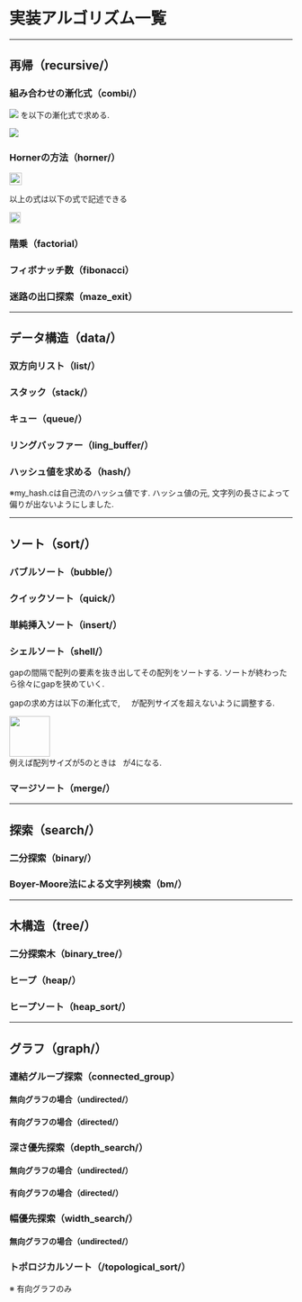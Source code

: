 # 実装アルゴリズム一覧

---

## 再帰（recursive/）
### 組み合わせの漸化式（combi/）

<img src="https://user-images.githubusercontent.com/65803919/150450882-fd2ad717-cf44-41df-9797-151dd6585a2b.png"> を以下の漸化式で求める.

<img src="https://user-images.githubusercontent.com/65803919/150450933-4349a3e8-700e-4011-b99e-c97b3d8d2d59.png">

### Hornerの方法（horner/）

<img src="https://user-images.githubusercontent.com/65803919/150663572-230d53aa-496c-4cbf-ba1a-10931b5e70ae.png" style="height: 22px; width: auto;">

以上の式は以下の式で記述できる

<img src="https://user-images.githubusercontent.com/65803919/150663589-faeecf1a-ffc0-4f38-a1e3-61c2077b537a.png" style="height: 20px; width: auto;">

### 階乗（factorial）
### フィボナッチ数（fibonacci）
### 迷路の出口探索（maze_exit）

---

## データ構造（data/）
### 双方向リスト（list/）
### スタック（stack/）
### キュー（queue/）
### リングバッファー（ling_buffer/）
### ハッシュ値を求める（hash/）
※my_hash.cは自己流のハッシュ値です. ハッシュ値の元, 文字列の長さによって偏りが出ないようにしました.

---

## ソート（sort/）
### バブルソート（bubble/）
### クイックソート（quick/）
### 単純挿入ソート（insert/）
### シェルソート（shell/）
gapの間隔で配列の要素を抜き出してその配列をソートする. 
ソートが終わったら徐々にgapを狭めていく. 

gapの求め方は以下の漸化式で, <img src="https://user-images.githubusercontent.com/65803919/150663645-36ae606e-bc53-49f1-b67d-e67e88610ab8.png" style="height: 12px; width: auto;"> が配列サイズを超えないように調整する.

<img src="https://user-images.githubusercontent.com/65803919/150663956-25fa1620-2c8f-4358-bec0-2ccd60569fd7.png" style="height: 72px; width: auto;">
<br>
例えば配列サイズが5のときは<span><img src="https://user-images.githubusercontent.com/65803919/150663645-36ae606e-bc53-49f1-b67d-e67e88610ab8.png" style="height: 12px; width: auto;"></span>が4になる.

### マージソート（merge/）

---

## 探索（search/）
### 二分探索（binary/）
### Boyer-Moore法による文字列検索（bm/）

---

## 木構造（tree/）
### 二分探索木（binary_tree/）
### ヒープ（heap/）
### ヒープソート（heap_sort/）

---

## グラフ（graph/）
### 連結グループ探索（connected_group）
#### 無向グラフの場合（undirected/）
#### 有向グラフの場合（directed/）
### 深さ優先探索（depth_search/）
#### 無向グラフの場合（undirected/）
#### 有向グラフの場合（directed/）
### 幅優先探索（width_search/）
#### 無向グラフの場合（undirected/）
### トポロジカルソート（/topological_sort/）
※ 有向グラフのみ